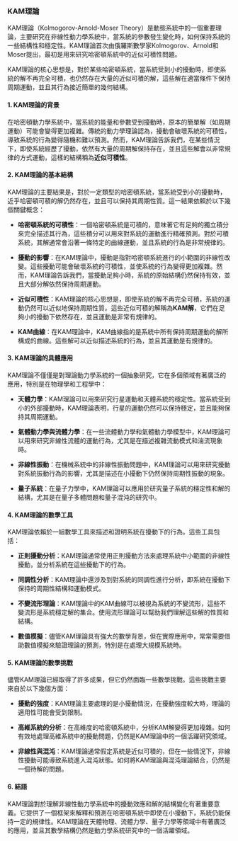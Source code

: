 ### KAM理論

KAM理論（Kolmogorov-Arnold-Moser Theory）是動態系統中的一個重要理論，主要研究在非線性動力學系統中，當系統的參數發生變化時，如何保持系統的一些結構性和穩定性。KAM理論首次由俄羅斯數學家Kolmogorov、Arnold和Moser提出，最初是用來研究哈密頓系統中的近似可積性問題。

KAM理論的核心思想是，對於某些哈密頓系統，當系統受到小的擾動時，即使系統的解不再完全可積，也仍然存在大量的近似可積的解，這些解在適當條件下保持周期運動，並且其行為接近簡單的幾何結構。

#### 1. KAM理論的背景

在哈密頓動力學系統中，當系統的能量和參數受到擾動時，原本的簡單解（如周期運動）可能會變得更加複雜。傳統的動力學理論認為，擾動會破壞系統的可積性，導致系統的行為變得隨機和難以預測。然而，KAM理論告訴我們，在某些情況下，即使系統經歷了擾動，依然有大量的周期解保持存在，並且這些解會以非常規律的方式運動，這樣的結構稱為**近似可積性**。

#### 2. KAM理論的基本結構

KAM理論的主要結果是，對於一定類型的哈密頓系統，當系統受到小的擾動時，近乎哈密頓可積的解仍然存在，並且可以保持其周期性質。這一結果依賴於以下幾個關鍵概念：

- **哈密頓系統的可積性**：一個哈密頓系統是可積的，意味著它有足夠的獨立積分來完全描述其行為，這些積分可以用來對系統的運動進行精確預測。對於可積系統，其解通常會沿著一條特定的曲線運動，並且系統的行為是非常規律的。

- **擾動的影響**：在KAM理論中，擾動是指對哈密頓系統進行的小範圍的非線性改變。這些擾動可能會破壞系統的可積性，並使系統的行為變得更加複雜。然而，KAM理論告訴我們，當擾動足夠小時，系統的原始結構仍然保持有效，並且大部分解依然保持周期運動。

- **近似可積性**：KAM理論的核心思想是，即使系統的解不再完全可積，系統的運動仍然可以近似地保持周期性質。這些近似可積的解稱為**KAM解**，它們在足夠小的擾動下依然存在，並且運動是非常有規律的。

- **KAM曲線**：在KAM理論中，KAM曲線指的是系統中所有保持周期運動的解所構成的曲線。這些解可以近似描述系統的行為，並且其運動是有規律的。

#### 3. KAM理論的具體應用

KAM理論不僅僅是對理論動力學系統的一個抽象研究，它在多個領域有著廣泛的應用，特別是在物理學和工程學中：

- **天體力學**：KAM理論可以用來研究行星運動和天體系統的穩定性。當系統受到小的外部擾動時，KAM理論表明，行星的運動仍然可以保持穩定，並且能夠保持其周期運動。

- **氣體動力學與流體力學**：在一些流體動力學和氣體動力學模型中，KAM理論可以用來研究非線性流體的運動行為，尤其是在描述複雜流動模式和湍流現象時。

- **非線性振動**：在機械系統中的非線性振動問題中，KAM理論可以用來研究擾動對系統振動行為的影響，尤其是描述在小擾動下仍然保持周期性振動的現象。

- **量子系統**：在量子力學中，KAM理論可以應用於研究量子系統的穩定性和解的結構，尤其是在量子多體問題和量子混沌的研究中。

#### 4. KAM理論的數學工具

KAM理論依賴於一組數學工具來描述和證明系統在擾動下的行為。這些工具包括：

- **正則擾動分析**：KAM理論通常使用正則擾動方法來處理系統中小範圍的非線性擾動，並分析系統在這些擾動下的行為。

- **同調性分析**：KAM理論中還涉及到對系統的同調性進行分析，即系統在擾動下保持的周期性結構和運動模式。

- **不變流形理論**：KAM理論中的KAM曲線可以被視為系統的不變流形，這些不變流形是系統穩定解的集合。使用流形理論可以幫助我們理解這些解的性質和結構。

- **數值模擬**：儘管KAM理論具有強大的數學背景，但在實際應用中，常常需要借助數值模擬來驗證理論的預測，特別是在處理大規模系統時。

#### 5. KAM理論的數學挑戰

儘管KAM理論已經取得了許多成果，但它仍然面臨一些數學挑戰。這些挑戰主要來自於以下幾個方面：

- **擾動的強度**：KAM理論主要處理的是小擾動情況，在擾動強度較大時，理論的適用性可能會受到限制。

- **高維系統的分析**：在高維度的哈密頓系統中，分析KAM解變得更加複雜。如何有效地處理高維系統中的擾動問題，仍然是KAM理論中的一個活躍研究領域。

- **非線性與混沌**：KAM理論通常假定系統是近似可積的，但在一些情況下，非線性擾動可能導致系統進入混沌狀態。如何將KAM理論與混沌理論結合，仍然是一個待解的問題。

#### 6. 結語

KAM理論對於理解非線性動力學系統中的擾動效應和解的結構變化有著重要意義。它提供了一個框架來解釋和預測在哈密頓系統中即使在小擾動下，系統仍能保持一定的規律性。KAM理論在天體物理、流體力學、量子力學等領域中有著廣泛的應用，並且其數學結構仍然是動力學系統研究中的一個活躍領域。